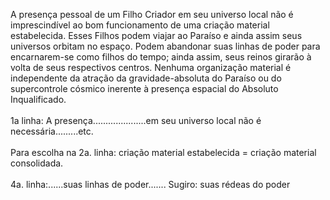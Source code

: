﻿A presença pessoal de um Filho Criador em seu universo local não é imprescindível ao bom funcionamento de uma criação material estabelecida. Esses Filhos podem viajar ao Paraíso e ainda assim seus universos orbitam no espaço. Podem abandonar suas linhas de poder para encarnarem-se como filhos do tempo; ainda assim, seus reinos girarão à volta de seus respectivos centros. Nenhuma organização material é independente da atração da gravidade-absoluta do Paraíso ou do supercontrole cósmico inerente à presença espacial do Absoluto Inqualificado.<BR><BR>1a linha: A presença.....................em seu universo local não é necessária.........etc.<BR><BR> Para escolha na 2a. linha: criação material estabelecida = criação material consolidada. <BR><BR>4a. linha:......suas linhas de poder.......  Sugiro:  suas rédeas do poder